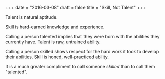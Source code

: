 +++
date = "2016-03-08"
draft = false
title = "Skill, Not Talent"
+++

Talent is natural aptitude.

Skill is hard-earned knowledge and experience.

Calling a person talented implies that they were born with the 
abilities they currently have. Talent is raw, untrained ability.

Calling a person skilled shows respect for the hard work it took to 
develop their abilities. Skill is honed, well-practiced ability.

It is a much greater compliment to call someone *skilled* than to 
call them "talented".
